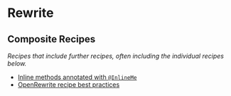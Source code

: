# Rewrite

## Composite Recipes

_Recipes that include further recipes, often including the individual recipes below._

* [Inline methods annotated with `@InlineMe`](./inlinemethods.md)
* [OpenRewrite recipe best practices](./openrewriterecipebestpractices.md)


